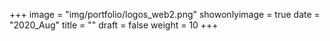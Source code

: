 +++
image = "img/portfolio/logos_web2.png"
showonlyimage = true
date = "2020_Aug"
title = ""
draft = false
weight = 10
+++


